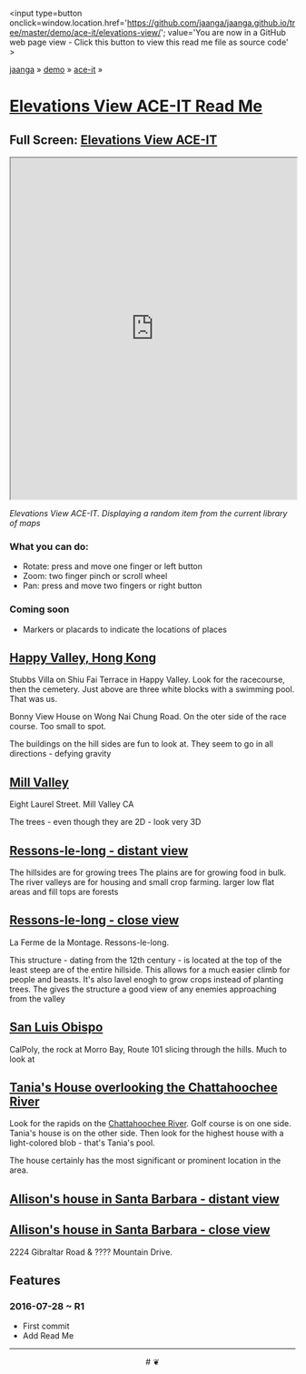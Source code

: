 <span style=display:none; >[You are now in a GitHub source code view - click this link to view Read Me file as a web page]
( http://jaanga.github.io/demo/ace-it/elevations-view/index.html "View file as a web page." ) </span>
<input type=button onclick=window.location.href='https://github.com/jaanga/jaanga.github.io/tree/master/demo/ace-it/elevations-view/'; 
value='You are now in a GitHub web page view - Click this button to view this read me file as source code' >

[jaanga]( http://jaanga.github.io ) » [demo]( http://jaanga.github.io/demo/  ) »
[ace-it]( https://jaanga.github.io/demo/ace-it/ ) »

[Elevations View ACE-IT Read Me]( https://jaanga.github.io/demo/ace-it/elevations-view/index.html#readme.md )
===

## Full Screen: [ Elevations View ACE-IT ]( https://jaanga.github.io/demo/ace-it/elevations-view/elevations-view-ace-it-r1.html )


<img src="" style=display:none; width=800 >

<iframe src=https://jaanga.github.io/demo/ace-it/elevations-view/elevations-view-ace-it-r1.html width=100% height=600px ></iframe>

_Elevations View ACE-IT. Displaying a random item from the current library of maps_


### What you can do:
* Rotate: press and move one finger or left button
* Zoom: two finger pinch or scroll wheel
* Pan: press and move two fingers or right button

### Coming soon

* Markers or placards to indicate the locations of places


## [Happy Valley, Hong Kong]( https://jaanga.github.io/demo/ace-it/elevations-view/elevations-view-ace-it-r1.html#file=https://jaanga.github.io/terrain3/elevations/elevations-data-family+friends/happy-valley-hong-kong_16_53552_28606_4_4_512_512_.txt )

Stubbs Villa on Shiu Fai Terrace in Happy Valley. Look for the racecourse, then the cemetery. Just above are three white blocks with a swimming pool. That was us.

Bonny View House on Wong Nai Chung Road. On the oter side of the race course. Too small to spot.

The buildings on the hill sides are fun to look at. They seem to go in all directions - defying gravity


## [Mill Valley ]( https://jaanga.github.io/demo/ace-it/elevations-view/elevations-view-ace-it-r1.html#file=https://jaanga.github.io/terrain3/elevations/elevations-data-family+friends/mill-valley-ca_16_10456_25299_3_3_300_300_.txt )

Eight Laurel Street. Mill Valley CA


The trees - even though they are 2D - look very 3D


## [Ressons-le-long - distant view ]( https://jaanga.github.io/demo/ace-it/elevations-view/elevations-view-ace-it-r1.html#file=https://jaanga.github.io/terrain3/elevations/elevations-data-family+friends/ressons-le-long-france_11_1040_698_3_3_510_510_.txt )

The hillsides are for growing trees
The plains are for growing food in bulk.
The river valleys are for housing and small crop farming.
larger low flat areas and fill tops are forests 

## [Ressons-le-long - close view]( https://jaanga.github.io/demo/ace-it/elevations-view/elevations-view-ace-it-r1.html#file=https://jaanga.github.io/terrain3/elevations/elevations-data-family+friends/ressons-le-long-france_14_8334_5598_3_3_510_510_.txt )

La Ferme de la Montage. Ressons-le-long.

This structure - dating from the 12th century - is located at the top of the least steep are of the entire hillside. 
This allows for a much easier climb for people and beasts.
It's also lavel enogh to grow crops instead of planting trees.
The gives the structure a good view of any enemies approaching from the valley



## [San Luis Obispo]( https://jaanga.github.io/demo/ace-it/elevations-view/elevations-view-ace-it-r1.html#file=https://jaanga.github.io/terrain3/elevations/elevations-data-family+friends/san-luis-obispo-ca_12_672_1617_4_3_512_384_.txt )

CalPoly, the rock at Morro Bay, Route 101 slicing through the hills. Much to look at


## [Tania's House overlooking the Chattahoochee River]( https://jaanga.github.io/demo/ace-it/elevations-view/elevations-view-ace-it-r1.html#file=https://jaanga.github.io/terrain3/elevations/elevations-data-family+friends/sandy-springs-ga_14_4348_6547_3_3_510_510_.txt )

Look for the rapids on the [Chattahoochee River]( https://en.wikipedia.org/wiki/Chattahoochee_River ). Golf course is on one side. Tania's house is on the other side. 
Then look for the highest house with a light-colored blob - that's Tania's pool. 

The house certainly has the most significant or prominent location in the area.

## [Allison's house in Santa Barbara - distant view]( https://jaanga.github.io/demo/ace-it/elevations-view/elevations-view-ace-it-r1.html#file=https://santa-barbara-ca_14_2744_6518_3_3_510_510_.txt )


## [Allison's house in Santa Barbara - close view]( https://jaanga.github.io/demo/ace-it/elevations-view/elevations-view-ace-it-r1.html#file=https://2224-gibraltar-road-santa-barbara-ca_17_21958_52157_3_3_510_510_.txt ) 

2224 Gibraltar Road & ???? Mountain Drive.


## Features




### 2016-07-28 ~ R1

* First commit
* Add Read Me


***

<center title='Jaanga ~ your 3D happy place' >
# <a href=javascript:window.scrollTo(0,0); style=text-decoration:none; > ❦ </a>
</center>

